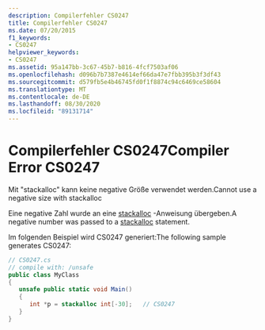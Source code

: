 ```yaml
---
description: Compilerfehler CS0247
title: Compilerfehler CS0247
ms.date: 07/20/2015
f1_keywords:
- CS0247
helpviewer_keywords:
- CS0247
ms.assetid: 95a147bb-3c67-45b7-b816-4fcf7503af06
ms.openlocfilehash: d096b7b7387e4614ef66da47e7fbb395b3f3df43
ms.sourcegitcommit: d579fb5e4b46745fd0f1f8874c94c6469ce58604
ms.translationtype: MT
ms.contentlocale: de-DE
ms.lasthandoff: 08/30/2020
ms.locfileid: "89131714"
---
```

# <a name="compiler-error-cs0247"></a><span data-ttu-id="1572d-103">Compilerfehler CS0247</span><span class="sxs-lookup"><span data-stu-id="1572d-103">Compiler Error CS0247</span></span>
<span data-ttu-id="1572d-104">Mit "stackalloc" kann keine negative Größe verwendet werden.</span><span class="sxs-lookup"><span data-stu-id="1572d-104">Cannot use a negative size with stackalloc</span></span>  
  
 <span data-ttu-id="1572d-105">Eine negative Zahl wurde an eine [stackalloc](../language-reference/operators/stackalloc.md) -Anweisung übergeben.</span><span class="sxs-lookup"><span data-stu-id="1572d-105">A negative number was passed to a [stackalloc](../language-reference/operators/stackalloc.md) statement.</span></span>
  
 <span data-ttu-id="1572d-106">Im folgenden Beispiel wird CS0247 generiert:</span><span class="sxs-lookup"><span data-stu-id="1572d-106">The following sample generates CS0247:</span></span>  
  
```csharp  
// CS0247.cs  
// compile with: /unsafe  
public class MyClass  
{  
   unsafe public static void Main()  
   {  
      int *p = stackalloc int[-30];   // CS0247  
   }  
}  
```
